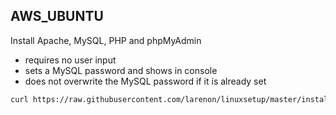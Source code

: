 ## AWS_UBUNTU

Install Apache, MySQL, PHP and phpMyAdmin

- requires no user input
- sets a MySQL password and shows in console
- does not overwrite the MySQL password if it is already set

```bash
curl https://raw.githubusercontent.com/larenon/linuxsetup/master/install/amp_debian.sh | bash
